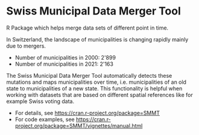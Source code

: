 # Swiss Municipal Data Merger Tool

R Package which helps merge data sets of different point in time.

In Switzerland, the landscape of municipalities is changing rapidly mainly due to mergers. 

* Number of municipalities in 2000: 2'899
* Number of municipalities in 2021: 2'163

The Swiss Municipal Data Merger Tool automatically detects these mutations and maps municipalities over time, i.e. municipalities of an old state to municipalities of a new state. This functionality is helpful when working with datasets that are based on different spatial references like for example Swiss voting data.

* For details, see https://cran.r-project.org/package=SMMT
* For code examples, see https://cran.r-project.org/package=SMMT/vignettes/manual.html



